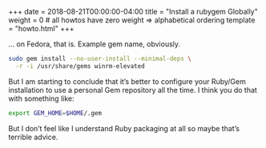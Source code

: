 +++
date = 2018-08-21T00:00:00-04:00
title = "Install a rubygem Globally"
weight = 0 # all howtos have zero weight => alphabetical ordering
template = "howto.html"
+++

… on Fedora, that is. Example gem name, obviously.

```sh
sudo gem install --no-user-install --minimal-deps \
  -r -i /usr/share/gems winrm-elevated
```

But I am starting to conclude that it’s better to configure your Ruby/Gem
installation to use a personal Gem repository all the time. I think you
do that with something like:

```sh
export GEM_HOME=$HOME/.gem
```

But I don’t feel like I understand Ruby packaging at all so maybe that’s
terrible advice.
